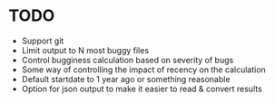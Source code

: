 TODO
====

* Support git
* Limit output to N most buggy files
* Control bugginess calculation based on severity of bugs
* Some way of controlling the impact of recency on the calculation
* Default startdate to 1 year ago or something reasonable
* Option for json output to make it easier to read & convert results

